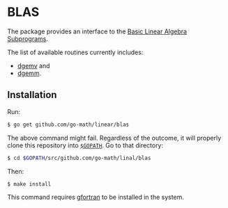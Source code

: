 # BLAS

The package provides an interface to the
[Basic Linear Algebra Subprograms](http://www.netlib.org/blas/).

The list of available routines currently includes:

* [dgemv](http://www.netlib.org/lapack/explore-html/dc/da8/dgemv_8f.html) and
* [dgemm](http://www.netlib.org/lapack/explore-html/dc/da8/dgemm_8f.html).

## Installation

Run:

```bash
$ go get github.com/go-math/linear/blas
```

The above command might fail. Regardless of the outcome, it will properly clone
this repository into [`$GOPATH`](https://golang.org/doc/code.html#GOPATH). Go
to that directory:

```bash
$ cd $GOPATH/src/github.com/go-math/linal/blas
```

Then:

```bash
$ make install
```

This command requires [gfortran](https://gcc.gnu.org/wiki/GFortranBinaries) to
be installed in the system.
